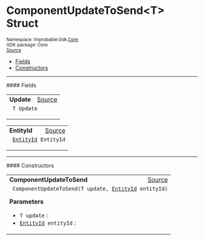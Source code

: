 
# ComponentUpdateToSend&lt;T&gt; Struct
<sup>
Namespace: Improbable.Gdk.<a href="{{.Site.BaseURL}}/api/core-index">Core</a><br/>
GDK package: Core<br/>
<a href="https://www.github.com/spatialos/gdk-for-unity/blob/88a422dc255ef1d47ee9385f226ca439f31c000b/workers/unity/Packages/io.improbable.gdk.core/UpdatesAndEvents/ComponentUpdateToSend.cs/#L5">Source</a>
<style>
a code {
                    padding: 0em 0.25em!important;
}
code {
                    background-color: #ffffff!important;
}
</style>
</sup>
<nav id="pageToc" class="page-toc"><ul><li><a href="#fields">Fields</a>
<li><a href="#constructors">Constructors</a>
</ul></nav>








</p>
<hr style="width:100%; border-top-color:#d8d8d8" />
#### Fields


</p>




<table width="100%">
    <tr>
        <td style="border-right:none"><a id="update"></a><b>Update</b></td>
        <td style="border-left:none; text-align:right"><a href="https://www.github.com/spatialos/gdk-for-unity/blob/88a422dc255ef1d47ee9385f226ca439f31c000b/workers/unity/Packages/io.improbable.gdk.core/UpdatesAndEvents/ComponentUpdateToSend.cs/#L7">Source</a></td>
    </tr>
    <tr>
        <td colspan="2">
<code> T Update</code></p>


</td>
    </tr>
</table>


<table width="100%">
    <tr>
        <td style="border-right:none"><a id="entityid"></a><b>EntityId</b></td>
        <td style="border-left:none; text-align:right"><a href="https://www.github.com/spatialos/gdk-for-unity/blob/88a422dc255ef1d47ee9385f226ca439f31c000b/workers/unity/Packages/io.improbable.gdk.core/UpdatesAndEvents/ComponentUpdateToSend.cs/#L8">Source</a></td>
    </tr>
    <tr>
        <td colspan="2">
<code> <a href="{{.Site.BaseURL}}/api/core/entity-id">EntityId</a> EntityId</code></p>


</td>
    </tr>
</table>







</p>
<hr style="width:100%; border-top-color:#d8d8d8" />
#### Constructors


</p>




<table width="100%">
    <tr>
        <td style="border-right:none"><a id="componentupdatetosend-t-entityid"></a><b>ComponentUpdateToSend</b></td>
        <td style="border-left:none; text-align:right"><a href="https://www.github.com/spatialos/gdk-for-unity/blob/88a422dc255ef1d47ee9385f226ca439f31c000b/workers/unity/Packages/io.improbable.gdk.core/UpdatesAndEvents/ComponentUpdateToSend.cs/#L10">Source</a></td>
    </tr>
    <tr>
        <td colspan="2">
<code> ComponentUpdateToSend(T update, <a href="{{.Site.BaseURL}}/api/core/entity-id">EntityId</a> entityId)</code></p>



</p>

<b>Parameters</b>

<ul>
<li><code>T update</code> : </li>
<li><code><a href="{{.Site.BaseURL}}/api/core/entity-id">EntityId</a> entityId</code> : </li>
</ul>





</td>
    </tr>
</table>






